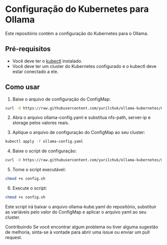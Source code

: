 # Configuração do Kubernetes para Ollama

Este repositório contém a configuração do Kubernetes para o Ollama.

## Pré-requisitos

- Você deve ter o [kubectl](https://kubernetes.io/docs/tasks/tools/install-kubectl/) instalado.
- Você deve ter um cluster do Kubernetes configurado e o kubectl deve estar conectado a ele.

## Como usar

1. Baixe o arquivo de configuração do ConfigMap:

```bash
curl -O https://raw.githubusercontent.com/yurilchuk/ollama-kubernetes/main/ollama-config.yaml
```

2. Abra o arquivo ollama-config.yaml e substitua nfs-path, server-ip e storage pelos valores reais.

3. Aplique o arquivo de configuração do ConfigMap ao seu cluster:

```bash
kubectl apply -f ollama-config.yaml
```

4. Baixe o script de configuração:

```bash
curl -O https://raw.githubusercontent.com/yurilchuk/ollama-kubernetes/main/config.sh
```

5. Torne o script executável:

```bash
chmod +x config.sh
```

6. Execute o script:

```bash
chmod +x config.sh
```

Este script irá baixar o arquivo ollama-kube.yaml do repositório, substituir as variáveis pelo valor do ConfigMap e aplicar o arquivo yaml ao seu cluster.

Contribuindo
Se você encontrar algum problema ou tiver alguma sugestão de melhoria, sinta-se à vontade para abrir uma issue ou enviar um pull request.